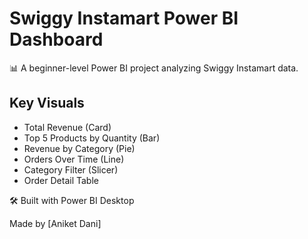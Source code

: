 # Swiggy Instamart Power BI Dashboard

📊 A beginner-level Power BI project analyzing Swiggy Instamart data.

## Key Visuals
- Total Revenue (Card)
- Top 5 Products by Quantity (Bar)
- Revenue by Category (Pie)
- Orders Over Time (Line)
- Category Filter (Slicer)
- Order Detail Table

🛠 Built with Power BI Desktop

Made by [Aniket Dani]
